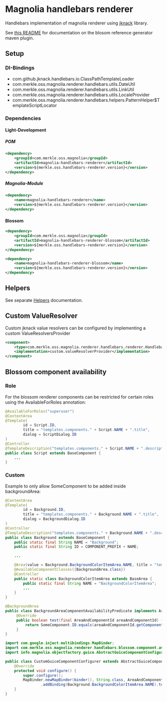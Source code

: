 # Magnolia handlebars renderer

Handlebars implementation of magnolia renderer using [jknack](https://github.com/jknack/handlebars.java) library.

See [this README](blossom-reference-generator/README.md) for documentation on the blosom reference generator maven plugin.

## Setup
### DI-Bindings
- com.github.jknack.handlebars.io.ClassPathTemplateLoader
- com.merkle.oss.magnolia.renderer.handlebars.utils.DateUtil
- com.merkle.oss.magnolia.renderer.handlebars.utils.LinkUtil
- com.merkle.oss.magnolia.renderer.handlebars.utils.LocaleProvider
- com.merkle.oss.magnolia.renderer.handlebars.helpers.PatternHelper$TemplateScriptLocator

### Dependencies
#### Light-Development
##### POM
```xml
<dependency>
    <groupId>com.merkle.oss.magnolia</groupId>
    <artifactId>magnolia-handlebars-renderer</artifactId>
    <version>${merkle.oss.handlebars-renderer.version}</version>
</dependency>
```
##### Magnolia-Module
```xml
<dependency>
    <name>magnolia-handlebars-renderer</name>
    <version>${merkle.oss.handlebars-renderer.version}</version>
</dependency>
```
#### Blossom
```xml
<dependency>
    <groupId>com.merkle.oss.magnolia</groupId>
    <artifactId>magnolia-handlebars-renderer-blossom</artifactId>
    <version>${merkle.oss.handlebars-renderer.version}</version>
</dependency>
```
```xml
<dependency>
    <name>magnolia-handlebars-renderer-blossom</name>
    <version>${merkle.oss.handlebars-renderer.version}</version>
</dependency>
```

## Helpers
See separate [Helpers](Helpers.md) documentation.

## Custom ValueResolver
Custom jknack value resolvers can be configured by implementing a custom ValueResolversProvider
```xml
<component>
    <type>com.merkle.oss.magnolia.renderer.handlebars.renderer.HandlebarsRenderer$ValueResolversProvider</type>
    <implementation>custom.valueResolverProvider</implementation>
</component>
```

## Blossom component availability
### Role
For the blossom renderer components can be restricted for certain roles using the AvailableForRoles annotation:
```java
@AvailableForRoles("superuser")
@ContentArea
@Template(
		id = Script.ID,
		title = "templates.components." + Script.NAME + ".title",
		dialog = ScriptDialog.ID
)
@Controller
@TemplateDescription("templates.components." + Script.NAME + ".description")
public class Script extends BaseComponent {
    ...
}
```
### Custom
Example to only allow SomeComponent to be added inside backgroundArea:
```java
@ContentArea
@Template(
        id = Background.ID,
        title = "templates.components." + Background.NAME + ".title",
        dialog = BackgroundDialog.ID
)
@Controller
@TemplateDescription("templates.components." + Background.NAME + ".description")
public class Background extends BaseComponent {
    public static final String NAME = "Background";
    public static final String ID = COMPONENT_PREFIX + NAME;

    ...

    @Area(value = Background.BackgroundColorItemArea.NAME, title = "templates.areas." + Background.BackgroundColorItemArea.NAME + ".title")
    @AvailableComponentClasses({BackgroundArea.class})
    @Controller
    public static class BackgroundColorItemArea extends BaseArea {
        public static final String NAME = "BackgroundColorItemArea";
        ...
    }
}
```
```java
@BackgroundArea
public class BackgroundAreaComponentAvailabilityPredicate implements AreaAndComponentIdPredicate {
     @Override
     public boolean test(final AreaAndComponentId areaAndComponentId) {
         return SomeComponent.ID.equals(areaAndComponentId.getComponentId());
     }
}
```
```java
import com.google.inject.multibindings.MapBinder;
import com.merkle.oss.magnolia.renderer.handlebars.blossom.component.availability.ComponentAvailabilityPredicateResolver.AreaAndComponentIdPredicate;
import info.magnolia.objectfactory.guice.AbstractGuiceComponentConfigurer;

public class CustomGuiceComponentConfigurer extends AbstractGuiceComponentConfigurer {
	@Override
	protected void configure() {
		super.configure();
		MapBinder.newMapBinder(binder(), String.class, AreaAndComponentIdPredicate.class)
				.addBinding(Background.BackgroundColorItemArea.NAME).to(BackgroundAreaComponentAvailabilityPredicate.class);
	}
}
```